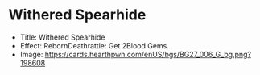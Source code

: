 # Withered Spearhide
- Title:  Withered Spearhide
- Effect:  RebornDeathrattle: Get 2Blood Gems.
- Image:  https://cards.hearthpwn.com/enUS/bgs/BG27_006_G_bg.png?198608
